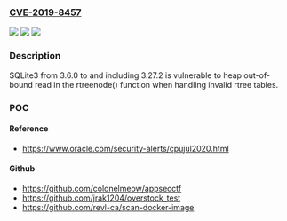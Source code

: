 ### [CVE-2019-8457](https://cve.mitre.org/cgi-bin/cvename.cgi?name=CVE-2019-8457)
![](https://img.shields.io/static/v1?label=Product&message=SQLite&color=blue)
![](https://img.shields.io/static/v1?label=Version&message=n%2Fa&color=blue)
![](https://img.shields.io/static/v1?label=Vulnerability&message=CWE-125%3A%20Out-of-bounds%20Read&color=brighgreen)

### Description

SQLite3 from 3.6.0 to and including 3.27.2 is vulnerable to heap out-of-bound read in the rtreenode() function when handling invalid rtree tables.

### POC

#### Reference
- https://www.oracle.com/security-alerts/cpujul2020.html

#### Github
- https://github.com/colonelmeow/appsecctf
- https://github.com/jrak1204/overstock_test
- https://github.com/revl-ca/scan-docker-image


